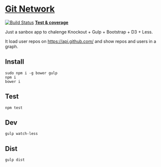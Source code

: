 
[Git Network](http://www.jsan.me/git-network/#j-san)
=============

[![Build Status](https://travis-ci.org/j-san/git-network.svg)](https://travis-ci.org/j-san/git-network)
[**Test & coverage**](http://www.jsan.me/git-network/test/)

Just a sanbox app to chalenge Knockout + Gulp + Bootstrap + D3 + Less.

It load user repos on https://api.github.com/ and show repos and users in a graph.

Install
-------

```
sudo npm i -g bower gulp
npm i
bower i
```

Test
----

```
npm test
```

Dev
---

```
gulp watch-less
```

Dist
----

```
gulp dist
```
